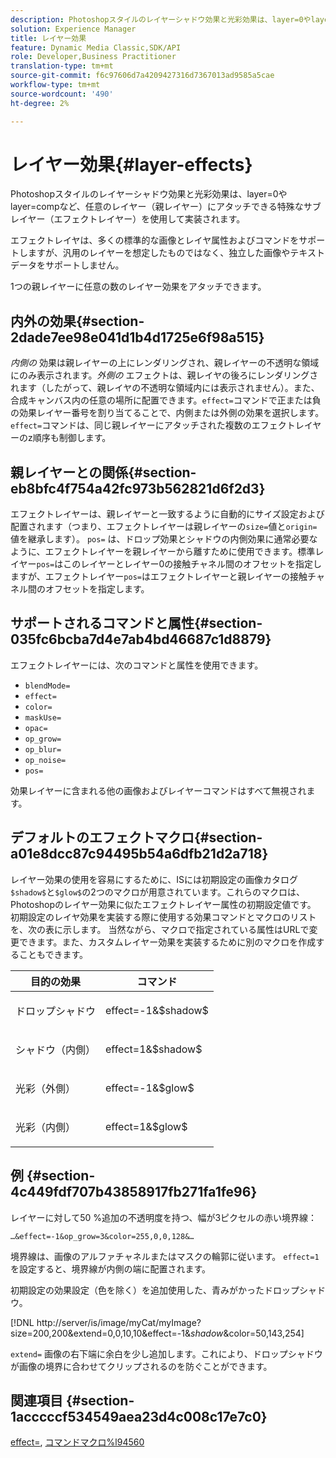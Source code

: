 ```yaml
---
description: Photoshopスタイルのレイヤーシャドウ効果と光彩効果は、layer=0やlayer=compなど、任意のレイヤー（親レイヤー）にアタッチできる特殊なサブレイヤー（エフェクトレイヤー）を使用して実装されます。
solution: Experience Manager
title: レイヤー効果
feature: Dynamic Media Classic,SDK/API
role: Developer,Business Practitioner
translation-type: tm+mt
source-git-commit: f6c97606d7a4209427316d7367013ad9585a5cae
workflow-type: tm+mt
source-wordcount: '490'
ht-degree: 2%

---
```



# レイヤー効果{#layer-effects}

Photoshopスタイルのレイヤーシャドウ効果と光彩効果は、layer=0やlayer=compなど、任意のレイヤー（親レイヤー）にアタッチできる特殊なサブレイヤー（エフェクトレイヤー）を使用して実装されます。

エフェクトレイヤは、多くの標準的な画像とレイヤ属性およびコマンドをサポートしますが、汎用のレイヤーを想定したものではなく、独立した画像やテキストデータをサポートしません。

1つの親レイヤーに任意の数のレイヤー効果をアタッチできます。

## 内外の効果{#section-2dade7ee98e041d1b4d1725e6f98a515}

*内側の* 効果は親レイヤーの上にレンダリングされ、親レイヤーの不透明な領域にのみ表示されます。*外側の* エフェクトは、親レイヤの後ろにレンダリングされます（したがって、親レイヤの不透明な領域内には表示されません）。また、合成キャンバス内の任意の場所に配置できます。`effect=`コマンドで正または負の効果レイヤー番号を割り当てることで、内側または外側の効果を選択します。 `effect=`コマンドは、同じ親レイヤーにアタッチされた複数のエフェクトレイヤーのz順序も制御します。

## 親レイヤーとの関係{#section-eb8bfc4f754a42fc973b562821d6f2d3}

エフェクトレイヤーは、親レイヤーと一致するように自動的にサイズ設定および配置されます（つまり、エフェクトレイヤーは親レイヤーの`size=`値と`origin=`値を継承します）。 `pos=` は、ドロップ効果とシャドウの内側効果に通常必要なように、エフェクトレイヤーを親レイヤーから離すために使用できます。標準レイヤー`pos=`はこのレイヤーとレイヤー0の接触チャネル間のオフセットを指定しますが、エフェクトレイヤー`pos=`はエフェクトレイヤーと親レイヤーの接触チャネル間のオフセットを指定します。

## サポートされるコマンドと属性{#section-035fc6bcba7d4e7ab4bd46687c1d8879}

エフェクトレイヤーには、次のコマンドと属性を使用できます。

* `blendMode=`
* `effect=`
* `color=`
* `maskUse=`
* `opac=`
* `op_grow=`
* `op_blur=`
* `op_noise=`
* `pos=`

効果レイヤーに含まれる他の画像およびレイヤーコマンドはすべて無視されます。

## デフォルトのエフェクトマクロ{#section-a01e8dcc87c94495b54a6dfb21d2a718}

レイヤー効果の使用を容易にするために、ISには初期設定の画像カタログ`$shadow$`と`$glow$`の2つのマクロが用意されています。これらのマクロは、Photoshopのレイヤー効果に似たエフェクトレイヤー属性の初期設定値です。 初期設定のレイヤ効果を実装する際に使用する効果コマンドとマクロのリストを、次の表に示します。 当然ながら、マクロで指定されている属性はURLで変更できます。また、カスタムレイヤー効果を実装するために別のマクロを作成することもできます。

<table id="table_8089C41AD1F24223A58C7DD8F4DDF73C"> 
 <thead> 
  <tr> 
   <th class="entry"> <b> 目的の効果</b> </th> 
   <th class="entry"> <b> コマンド</b> </th> 
  </tr> 
 </thead>
 <tbody> 
  <tr> 
   <td> <p> ドロップシャドウ </p> </td> 
   <td> <p> <span class="codeph"> effect=-1&amp;$shadow$</span> </p> </td> 
  </tr> 
  <tr> 
   <td> <p> シャドウ（内側） </p> </td> 
   <td> <p> <span class="codeph"> effect=1&amp;$shadow$</span> </p> </td> 
  </tr> 
  <tr> 
   <td> <p> 光彩（外側） </p> </td> 
   <td> <p> <span class="codeph"> effect=-1&amp;$glow$</span> </p> </td> 
  </tr> 
  <tr> 
   <td> <p> 光彩（内側） </p> </td> 
   <td> <p> <span class="codeph"> effect=1&amp;$glow$</span> </p> </td> 
  </tr> 
 </tbody> 
</table>

## 例 {#section-4c449fdf707b43858917fb271fa1fe96}

レイヤーに対して50 %追加の不透明度を持つ、幅が3ピクセルの赤い境界線：

`…&effect=-1&op_grow=3&color=255,0,0,128&…`

境界線は、画像のアルファチャネルまたはマスクの輪郭に従います。 `effect=1`を設定すると、境界線が内側の端に配置されます。

初期設定の効果設定（色を除く）を追加使用した、青みがかったドロップシャドウ。

[!DNL http://server/is/image/myCat/myImage?size=200,200&extend=0,0,10,10&effect=-1&$shadow$&color=50,143,254]

`extend=` 画像の右下端に余白を少し追加します。これにより、ドロップシャドウが画像の境界に合わせてクリップされるのを防ぐことができます。

## 関連項目 {#section-1acccccf534549aea23d4c008c17e7c0}

[effect=](../../../../../is-api/http-ref/image-serving-api-ref/c-http-protocol-reference/c-command-reference/r-effect.md#reference-b1296c4afed047fb921bbc1e33752135), [コマンドマクロ%l94560](../../../../../is-api/http-ref/image-serving-api-ref/c-http-protocol-reference/c-syntax-and-features/r-is-http-command-macros.md#reference-ea2a9571c65a46da83eca27d0013cbf9)
